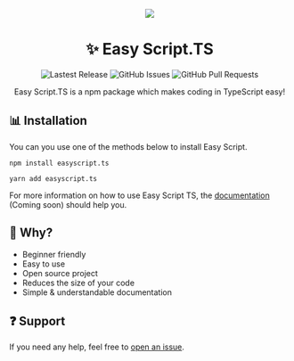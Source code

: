<p align="center">
    <img src="https://images.easyscript.dev/banner.png">
</p>

<h1 align="center">✨ Easy Script.TS</h1>

<p align="center">
    <img alt="Lastest Release" src="https://img.shields.io/github/v/release/EasyScriptJS/EasyScriptTS?style=for-the-badge">
    <img alt="GitHub Issues" src="https://img.shields.io/github/issues-raw/EasyScriptJS/EasyScriptTS?label=Issues&style=for-the-badge">
    <img alt="GitHub Pull Requests" src="https://img.shields.io/github/issues-pr-raw/EasyScriptJS/EasyScriptTS?label=Pull%20Requests&style=for-the-badge">
</p>

<p align="center">Easy Script.TS is a npm package which makes coding in TypeScript easy!</p>

## 📊 Installation

You can you use one of the methods below to install Easy Script.

```
npm install easyscript.ts
```

```
yarn add easyscript.ts
```

For more information on how to use Easy Script TS, the [documentation]() (Coming soon) should help you.

## 🤔 Why?

- Beginner friendly
- Easy to use
- Open source project
- Reduces the size of your code
- Simple & understandable documentation

## ❓ Support

If you need any help, feel free to [open an issue](https://github.com/EasyScriptJS/easyscriptts/issues/new/choose).
